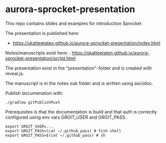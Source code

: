 # aurora-sprocket-presentation

This repo contains slides and examples for introduction Sprocket

The presentation is published here:

* https://skatteetaten.github.io/aurora-sprocket-presentation/index.html

Notes/manuscripts exist here: : https://skatteetaten.github.io/aurora-sprocket-presentation/script.html 

The presentation exist in the "presentation"-folder and is created with reveal.js. 

The manuscript is in the notes sub folder and is written using asciidoc.

Publish documenation with:

    ./gradlew gitPublishPush
  
Prerequisites is that the documentation is build and that auth is correctly configured using env vars GRGIT_USER and GRGIT_PASS.

    export GRGIT_USER=...
    export GRGIT_PASS=(cat ~/.github_pass) # fish shell
    export GRGIT_PASS=$(cat ~/.github_pass) # sh
